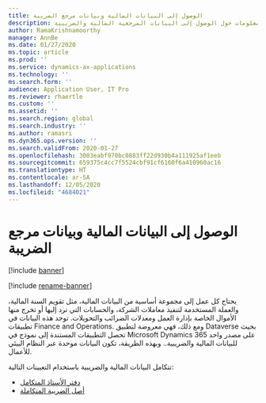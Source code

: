 ```yaml
---
title: الوصول إلى البيانات المالية وبيانات مرجع الضريبة
description: يوفر هذا الموضوع معلومات حول الوصول إلى البيانات المرجعية المالية والضريبية.
author: RamaKrishnamoorthy
manager: AnnBe
ms.date: 01/27/2020
ms.topic: article
ms.prod: ''
ms.service: dynamics-ax-applications
ms.technology: ''
ms.search.form: ''
audience: Application User, IT Pro
ms.reviewer: rhaertle
ms.custom: ''
ms.assetid: ''
ms.search.region: global
ms.search.industry: ''
ms.author: ramasri
ms.dyn365.ops.version: ''
ms.search.validFrom: 2020-01-27
ms.openlocfilehash: 3003eabf970bc0883ff22d930b4a111925af1eeb
ms.sourcegitcommit: 659375c4cc7f5524cbf91cf6160f6a410960ac16
ms.translationtype: HT
ms.contentlocale: ar-SA
ms.lasthandoff: 12/05/2020
ms.locfileid: "4684021"
---
```

# <a name="access-to-finance-and-tax-reference-data"></a>الوصول إلى البيانات المالية وبيانات مرجع الضريبة

[!include [banner](../../includes/banner.md)]

[!include [rename-banner](~/includes/cc-data-platform-banner.md)]

يحتاج كل عمل إلى مجموعة أساسية من البيانات المالية، مثل تقويم السنة المالية، والعملة المستخدمة لتنفيذ معاملات الشركة، والحسابات التي ترد إليها أو تخرج منها الأموال الخاصة بإدارة العمل ومعدلات الضرائب والتحويلات. توجد هذه البيانات في تطبيقات Finance and Operations. ومع ذلك، فهي معروضة لتطبيق Dataverse بحيث تحصل التطبيقات المستندة إلى نموذج في Microsoft Dynamics 365 على مصدر واحد للبيانات المالية والضريبية.. وبهذه الطريقة، تكون البيانات موحدة عبر النظام البيئي للأعمال. 

تتكامل البيانات المالية والضريبية باستخدام التعيينات التالية:

+ [دفتر الأستاذ المتكامل](ledger-mapping.md)
+ [أصل الضريبة المتكاملة](tax-mapping.md)
